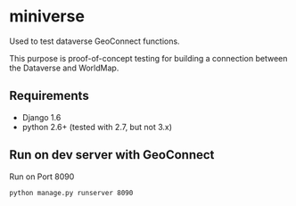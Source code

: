 # miniverse

Used to test dataverse GeoConnect functions.

This purpose is proof-of-concept testing for building a connection between the Dataverse and WorldMap.

## Requirements

* Django 1.6
* python 2.6+ (tested with 2.7, but not 3.x)

## Run on dev server with GeoConnect

Run on Port 8090

	python manage.py runserver 8090